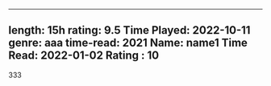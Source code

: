 
---
length: 15h
rating: 9.5
Time Played: 2022-10-11 
genre: aaa
time-read: 2021
Name: name1
Time Read: 2022-01-02
Rating : 10
---


333